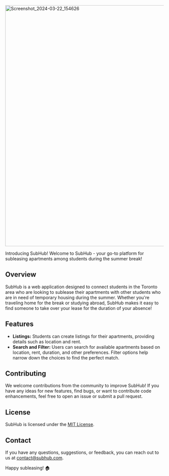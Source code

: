 <img width="764" alt="Screenshot_2024-03-22_154626" src="https://github.com/markestiller/SubHub/assets/127448729/019f6037-a367-4bc4-aa60-9b2ad255b51e">

Introducing SubHub!
Welcome to SubHub - your go-to platform for subleasing apartments among students during the summer break!

## Overview
SubHub is a web application designed to connect students in the Toronto area who are looking to sublease their apartments with other students who are in need of temporary housing during the summer. Whether you're traveling home for the break or studying abroad, SubHub makes it easy to find someone to take over your lease for the duration of your absence!

## Features

- **Listings:** Students can create listings for their apartments, providing details such as location and rent.
- **Search and Filter:** Users can search for available apartments based on location, rent, duration, and other preferences. Filter options help narrow down the choices to find the perfect match.

## Contributing

We welcome contributions from the community to improve SubHub! If you have any ideas for new features, find bugs, or want to contribute code enhancements, feel free to open an issue or submit a pull request.

## License

SubHub is licensed under the [MIT License](LICENSE).

## Contact

If you have any questions, suggestions, or feedback, you can reach out to us at [contact@subhub.com](mailto:contact@subhub.com).

Happy subleasing! 🏠
